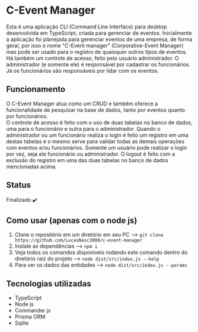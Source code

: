 # C-Event Manager
Esta é uma aplicação CLI (Command Line Interface) para desktop desenvolvida em TypeScript, criada para gerenciar de eventos. Inicialmente a aplicação foi planejada para gerenciar eventos de uma empresa, de forma geral, por isso o nome "C-Event manager" (Corporative-Event Manager) mas pode ser usado para o registro de quaisquer outros tipos de eventos. Há também um controle de acesso, feito pelo usuário administrador. O administrador (e somente ele) é responsável por cadastrar os funcionários. Já os funcionários são responsáveis por lidar com os eventos.

## Funcionamento
O C-Event Manager atua como um CRUD e também oferece a funcionalidade de pesquisar na base de dados, tanto por eventos quanto por funcionários.<br>
O controle de acesso é feito com o uso de duas tabelas no banco de dados, uma para o funcionário e outra para o administrador. Quando o administrador ou um funcionário realiza o login é feito um registro em uma destas tabelas e o mesmo serve para validar todas as demais operações com eventos e/ou funcionários. Somente um usuário pode realizar o login por vez, seja ele funcionário ou administrador. O logout é feito com a exclusão do registro em uma das duas tabelas no banco de dados mencionadas acima.

## Status
Finalizado ✔️

## Como usar (apenas com o node js)
1. Clone o repositório em um diretório em seu PC --> `git clone https://github.com/LucasNasc3000/c-event-manager`
2. Instale as dependências --> `npm i`
3. Veja todos os comandos disponíveis rodando este comando dentro do diretório raiz do projeto --> `node dist/src/index.js --help`
4. Para ver os dados das entidades --> `node dist/src/index.js --params`

## Tecnologias utilizadas
- TypeScript
- Node js
- Commander js
- Prisma ORM
- Sqlite
